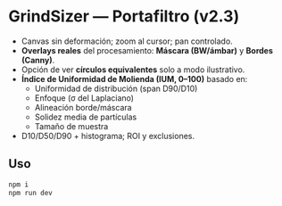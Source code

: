 # GrindSizer — Portafiltro (v2.3)

- Canvas sin deformación; zoom al cursor; pan controlado.
- **Overlays reales** del procesamiento: **Máscara (BW/ámbar)** y **Bordes (Canny)**.
- Opción de ver **círculos equivalentes** solo a modo ilustrativo.
- **Índice de Uniformidad de Molienda (IUM, 0–100)** basado en:
  - Uniformidad de distribución (span D90/D10)
  - Enfoque (σ del Laplaciano)
  - Alineación borde/máscara
  - Solidez media de partículas
  - Tamaño de muestra
- D10/D50/D90 + histograma; ROI y exclusiones.

## Uso
```bash
npm i
npm run dev
```
